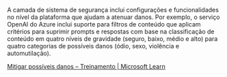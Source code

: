 A camada de sistema de segurança inclui configurações e funcionalidades no nível da plataforma que ajudam a atenuar danos. Por exemplo, o serviço OpenAI do Azure inclui suporte para filtros de conteúdo que aplicam critérios para suprimir prompts e respostas com base na classificação de conteúdo em quatro níveis de gravidade (seguro, baixo, médio e alto) para quatro categorias de possíveis danos (ódio, sexo, violência e automutilação).

[Mitigar possíveis danos – Treinamento | Microsoft Learn](https://learn.microsoft.com/training/modules/responsible-generative-ai/5-mitigate-harms)